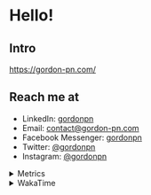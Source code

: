 # Hello!

## Intro

<https://gordon-pn.com/>

## Reach me at

- LinkedIn: [gordonpn](https://www.linkedin.com/in/gordonpn/)
- Email: [contact@gordon-pn.com](mailto:contact@gordon-pn.com)
- Facebook Messenger: [gordonpn](https://www.messenger.com/t/Gordonpn)
- Twitter: [@gordonpn](https://twitter.com/Gordonpn)
- Instagram: [@gordonpn](https://www.instagram.com/gordonpn/)

<details>
  <summary>Metrics</summary>

  <img align="center" src="https://github.com/gordonpn/gordonpn/blob/master/github-metrics.svg" alt="GitHub Metrics">

</details>

<details>
  <summary>WakaTime</summary>

  <!--START_SECTION:waka-->
📊 **This Week I Spent My Time On** 

```text
💬 Programming Languages: 
Other                    17 hrs 42 mins      █████████████████░░░░░░░░   66.55 % 
Brazil Dependency Config 3 hrs 17 mins       ███░░░░░░░░░░░░░░░░░░░░░░   12.40 % 
XML                      2 hrs 32 mins       ██░░░░░░░░░░░░░░░░░░░░░░░   09.57 % 
Java                     1 hr 34 mins        █░░░░░░░░░░░░░░░░░░░░░░░░   05.89 % 
Python                   36 mins             █░░░░░░░░░░░░░░░░░░░░░░░░   02.28 % 

🔥 Editors: 
Chrome                   14 hrs 7 mins       █████████████░░░░░░░░░░░░   53.07 % 
Slack                    4 hrs 26 mins       ████░░░░░░░░░░░░░░░░░░░░░   16.71 % 
iTerm2                   4 hrs               ████░░░░░░░░░░░░░░░░░░░░░   15.03 % 
IntelliJ IDEA            1 hr 32 mins        █░░░░░░░░░░░░░░░░░░░░░░░░   05.76 % 
MicrosoftOutlook         47 mins             █░░░░░░░░░░░░░░░░░░░░░░░░   03.01 % 
```


 Last Updated on 21/04/2025 16:28:13 UTC
<!--END_SECTION:waka-->
</details>
